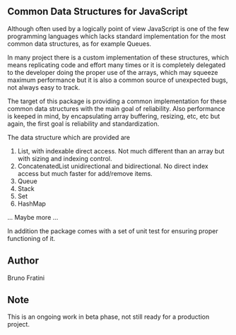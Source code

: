 ## Common Data Structures for JavaScript
Although often used by a logically point of view JavaScript is one of the few programming languages which lacks standard implementation for the most common data structures, as for example Queues.

In many project there is a custom implementation of these structures, which means replicating code and effort many times or it is completely delegated to the developer doing the proper use of the arrays, which may squeeze maximum performance but it is also a common source of unexpected bugs, not always easy to track.

The target of this package is providing a common implementation for these common data structures with the main goal of reliability. Also performance is keeped in mind, by encapsulating array buffering, resizing, etc, etc but again, the first goal is reliability and standardization.

The data structure which are provided are
1. List, with indexable direct access. Not much different than an array but with sizing and indexing control.
2. ConcatenatedList unidirectional and bidirectional. No direct index access but much faster for add/remove items.
3. Queue
4. Stack
5. Set
6. HashMap

... Maybe more ...

In addition the package comes with a set of unit test for ensuring proper functioning of it.

## Author
Bruno Fratini

## Note
This is an ongoing work in beta phase, not still ready for a production project.

